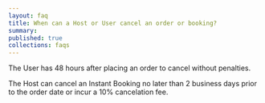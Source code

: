 ```yaml
---
layout: faq
title: When can a Host or User cancel an order or booking?
summary:
published: true
collections: faqs
---
```


The User has 48 hours after placing an order to cancel without penalties.

The Host can cancel an Instant Booking no later than 2 business days prior to the order date or incur a 10% cancelation fee.
